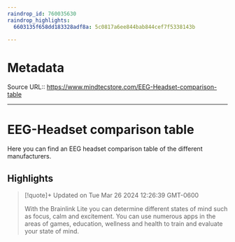 ```yaml
---
raindrop_id: 760035630
raindrop_highlights:
  6603135f658dd183328adf8a: 5c0817a6ee844bab844cef7f5338143b

---
```


# Metadata
Source URL:: https://www.mindtecstore.com/EEG-Headset-comparison-table


---
# EEG-Headset comparison table

Here you can find an EEG headset comparison table of the different manufacturers.

## Highlights

> [!quote]+ Updated on Tue Mar 26 2024 12:26:39 GMT-0600
>
> With the Brainlink Lite you can determine different states of mind such as focus, calm and excitement. You can use numerous apps in the areas of games, education, wellness and health to train and evaluate your state of mind.
